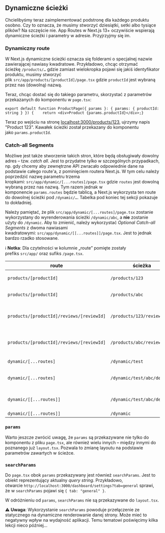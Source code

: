 ## Dynamiczne ścieżki

Chcielibyśmy teraz zaimplementować podstronę dla każdego produktu osobno. Czy to oznacza, że musimy stworzyć dziesiątki, setki albo tysiące plików? Na szczęście nie. App Routes w Next.js 13+ oczywiście wspierają dynamiczne ścieżki i parametry w adresie. Przyjrzyjmy się im.

### Dynamiczny route

W Next.js dynamiczne ścieżki oznacza się folderami o specjalnej nazwie zawierającej nawiasy kwadratowe. Przykładowo, chcąc otrzymać ścieżkę `/products/…` gdzie zamiast wielokropka pojawi się jakiś identyfikator produktu, musimy stworzyć plik `src/app/products/[productId]/page.tsx` gdzie `productId` jest wybraną przez nas (dowolną) nazwą.

Teraz, chcąc dostać się do takiego parametru, skorzystać z parametrów przekazanych do komponentu w `page.tsx`:

```
export default function ProductPage({ params }: { params: { productId: string } }) {	return <div>Product {params.productId}</div>;}
```

Teraz po wejściu na stronę [localhost:3000/products/123](https://localhost:3000/products/123), ujrzymy napis "Product 123". Kawałek ścieżki został przekazany do komponentu jako `params.productId`.

### Catch-all Segments

Możliwe jest także stworzenie takich stron, które będą obsługiwały dowolny adres – tzw. _catch all_. Jest to przydatne tylko w szczególnych przypadkach, np. gdy chcemy aby zewnętrzne API zwracało odpowiednie dane na podstawie całego route'a, z pominięciem routera Next.js. W tym celu należy poprzedzić nazwę parametru trzema kropkami: `src/app/dynamic/[...routes]/page.tsx` gdzie `routes` jest dowolną wybraną przez nas nazwą. Tym razem jednak w komponencie `params.routes` będzie tablicą, a Next.js wykorzysta ten route do dowolnej ścieżki pod `/dynamic/…`. Tabelka pod koniec tej sekcji pokazuje to dokładniej.

Należy pamiętać, że plik `src/app/dynamic/[...routes]/page.tsx` zostanie wykorzystany do wyrenderowania ścieżki `/dynamic/abc`, a **nie** zostanie użyty do `/dynamic`. Aby to zmienić, należy wykorzystać _Optional Catch-all Segments_ z dwoma nawiasami kwadratowymi: `src/app/dynamic/[[...routes]]/page.tsx`. Jest to jednak bardzo rzadko stosowane.

ℹ️ **Notka**: Dla czytelności w kolumnie „route” pomięte zostały prefiks `src/app/` oraz sufiks `/page.tsx`.

|route|ścieżka|`params`|
|---|---|---|
|`products/[productId]`|`/products/123`|`{ productId: "123" }`|
|`products/[productId]`|`/products/abc`|`{ productId: "abc" }`|
|`products/[productId]/reviews/[reviewId]`|`/products/123/reviews/456`|`{ productId: "123", reviewId: "456" }`|
|`products/[productId]/reviews/[reviewId]`|`/products/abc/reviews/def`|`{ productId: "abc", reviewId: "def" }`|
|`dynamic/[...routes]`|`/dynamic/test`|`{ routes: ["test"] }`|
|`dynamic/[...routes]`|`/dynamic/test/abc/def`|`{ routes: ["test", "abc", "def"] }`|
|`dynamic/[[...routes]]`|`/dynamic/test/abc/def`|`{ routes: ["test", "abc", "def"] }`|
|`dynamic/[[...routes]]`|`/dynamic`|`{}`|

### `params`

Warto jeszcze zwrócić uwagę, że `params` są przekazywane nie tylko do komponentu z pliku `page.tsx`, ale również wielu innych – między innymi do poznanego już `layout.tsx`. Pozwala to zmianę layoutu na podstawie parametrów zawartych w ścieżce.

### `searchParams`

Do `page.tsx` obok `params` przekazywany jest również `searchParams`. Jest to obiekt reprezentujący aktualny _query string_. Przykładowo, otwarcie `http://localhost:3000/dashboard/settings?tab=general` sprawi, że w `searchParams` pojawi się `{ tab: "general" }`.

W odróżnieniu od `params`, `searchParams` nie są przekazywane do `layout.tsx`.

⚠️ **Uwaga**: Wykorzystanie `searchParams` powoduje przełączenie ze statycznego na dynamiczne renderowanie danej strony. Może mieć to negatywny wpływ na wydajność aplikacji. Temu tematowi poświęcimy kilka lekcji nieco później…